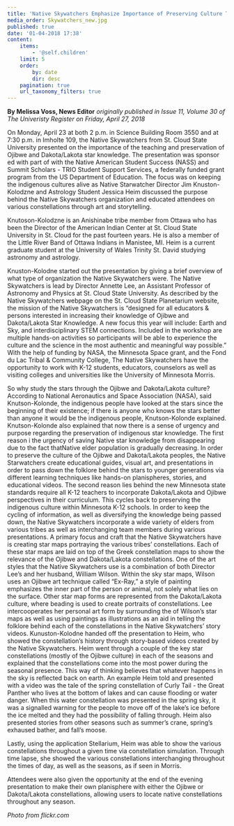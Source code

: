 ```yaml
---
title: 'Native Skywatchers Emphasize Importance of Preserving Culture Through The Stars'
media_order: Skywatchers_new.jpg
published: true
date: '01-04-2018 17:38'
content:
    items:
        - '@self.children'
    limit: 5
    order:
        by: date
        dir: desc
    pagination: true
    url_taxonomy_filters: true
---
```


**By Melissa Voss, News Editor** _originally published in Issue 11, Volume 30 of The Univeristy Register on Friday, April 27, 2018_

On Monday, April 23 at both 2 p.m. in Science Building Room 3550 and at 7:30 p.m. in Imholte 109, the Native Skywatchers from St. Cloud State University presented on the importance of the teaching and preservation of Ojibwe and Dakota/Lakota star knowledge. The presentation was sponsor ed with part of with the Native American Student Success (NASS) and Summit Scholars - TRIO Student Support Services, a federally funded grant program from the US Department of Education. The focus was on keeping the indigenous cultures alive as Native Starwatcher Director Jim Knuston-Kolodzne and Astrology Student Jessica Heim discussed the purpose behind the Native Skywatchers organization and educated attendees on various constellations through art and storytelling.

Knutoson-Kolodzne is an Anishinabe tribe member from Ottawa who has been the Director of the American Indian Center at St. Cloud State University in St. Cloud for the past fourteen years. He is also a member of the Little River Band of Ottawa Indians in Manistee, MI. Heim is a current graduate student at the University of Wales Trinity St. David studying astronomy and astrology.

Knuston-Kolodne started out the presentation by giving a brief overview of what type of organization the Native Skywatchers were. The Native Skywatchers is lead by Director Annette Lee, an Assistant Professor of Astronomy and Physics at St. Cloud State University. As described by the Native Skywatchers webpage on the St. Cloud State Planetarium website, the mission of the Native Skywatchers is “designed for all educators & persons interested in increasing their knowledge of Ojibwe and Dakota/Lakota Star Knowledge. A new focus this year will include: Earth and Sky, and interdisciplinary STEM connections. Included in the workshop are multiple hands-on activities so participants will be able to experience the culture and the science in the most authentic and meaningful way possible.” With the help of funding by NASA, the Minnesota Space grant, and the Fond du Lac Tribal & Community College, The Native Skywatchers have the opportunity to work with K-12 students, educators, counselors as well as visiting colleges and universities like the University of Minnesota Morris.

So why study the stars through the Ojibwe and Dakota/Lakota culture?  According to National Aeronautics and Space Association (NASA), said Knutson-Kolonde, the indigenous people have looked at the stars since the beginning of their existence; if there is anyone who knows the stars better than anyone it would be the indigenous people, Knutson-Kolonde explained.  
Knutson-Kolonde also explained that now there is a sense of urgency and purpose regarding the preservation of indigenous star knowledge.  The first reason i the urgency of saving Native star knowledge from disappearing due to the fact thatNative elder population is gradually decreasing.  In order to preserve the culture of the Ojibwe and Dakota/Lakota peoples, the Native Starwatchers create educational guides, visual art, and presentations in order to pass down the folklore behind the stars to younger generations via different learning techniques like hands-on planispheres, stories, and educational videos.  The second reason lies behind the new Minnesota state standards require all K-12 teachers to incorporate Dakota/Lakota and Ojibwe perspectives in their curriculum.  This cycles back to preserving the indigenous culture within Minnesota K-12 schools.  In order to keep the cycling of information, as well as diversifying the knowledge being passed down, the Native Skywatchers incorporate a wide variety of elders from various tribes as well as interchanging team members during various presentations.
A primary focus and craft that the Native Skywatchers have is creating star maps portraying the various tribes’ constellations. Each of these star maps are laid on top of the Greek constellation maps to show the relevance of the Ojibwe and Dakota/Lakota constellations.  One of the art styles that the Native Skywatchers use is a combination of both Director Lee’s and her husband, William Wilson. Within the sky star maps, Wilson uses an Ojibwe art technique called “Ex-Ray,” a style of painting emphasizes the inner part of the person or animal, not solely what lies on the surface.  Other star map forms are represented from the Dakota/Lakota culture, where beading is used to create portraits of constellations.  Lee intercooperates her personal art form by surrounding the of Wilson’s star maps as well as using paintings as illustrations as an aid in telling the folklore behind each of the constellations in the Native Skywatchers’ story videos.
Kunuston-Kolodne handed off the presentation to Heim, who showed the constellation’s history through story-based videos created by the Native Skywatchers.  Heim went through a couple of the key star constellations (mostly of the Ojibwe culture) in each of the seasons and explained that the constellations come into the most power during the seasonal presence.  This way of thinking believes that whatever happens in the sky is reflected back on earth.  An example Heim told and presented with a video was the tale of the spring constellation of Curly Tail - the Great Panther who lives at the bottom of lakes and can cause flooding or water danger.  When this water constellation was presented in the spring sky, it was a signalled warning for the people to move off of the lake’s ice before the ice melted and they had the possibility of falling through.  Heim also presented stories from other seasons such as summer’s crane, spring’s exhaused bather, and fall’s moose.  

Lastly, using the application Stellarium, Heim was able to show the various constellations throughout a given time via constellation simulation.  Through time lapse, she showed the various constellations interchanging throughout the times of day, as well as the seasons, as if seen in Morris.

Attendees were also given the opportunity at the end of the evening presentation to make their own planisphere with either the Ojibwe or Dakota/Lakota constellations, allowing users to locate native constellations throughout any season.

_Photo from flickr.com_